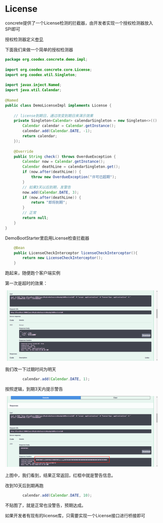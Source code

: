 # License

concrete提供了一个License检测的拦截器，由开发者实现一个授权检测器放入SPI即可

授权检测器定义[参见]()

下面我们来做一个简单的授权检测器

```java
package org.coodex.concrete.demo.impl;

import org.coodex.concrete.core.License;
import org.coodex.util.Singleton;

import javax.inject.Named;
import java.util.Calendar;

@Named
public class DemoLicenseImpl implements License {

    // license到期日，通过改变到期日来演示效果
    private Singleton<Calendar> calendarSingleton = new Singleton<>(() -> {
        Calendar calendar = Calendar.getInstance();
        calendar.add(Calendar.DATE, -1);
        return calendar;
    });

    @Override
    public String check() throws OverdueException {
        Calendar now = Calendar.getInstance();
        Calendar deathLine = calendarSingleton.get();
        if (now.after(deathLine)) {
            throw new OverdueException("许可已超期");
        }
        // 如果3天以后到期，发警告
        now.add(Calendar.DATE, 3);
        if (now.after(deathLine)) {
            return "即将到期";
        }
        // 正常
        return null;
    }
}

```

DemoBootStarter里启用License检查拦截器

```java
    @Bean
    public LicenseCheckInterceptor licenseCheckInterceptor(){
        return new LicenseCheckInterceptor();
    }
```

跑起来，随便跑个客户端实例

第一次是超时的效果：

![过期](../images/license.1.png)

我们改一下过期时间为明天

```java
        calendar.add(Calendar.DATE, 1);
```

按照逻辑，到期3天内提示警告

![警告](../images/license.2.png)

上图中，我们看到，结果正常返回，红框中就是警告信息。

改到10天后到期再跑

```java
        calendar.add(Calendar.DATE, 10);
```

不贴图了，就是正常也没警告，预期达成。

如果开发者有现有的license库，只需要实现一个License接口进行桥接即可
